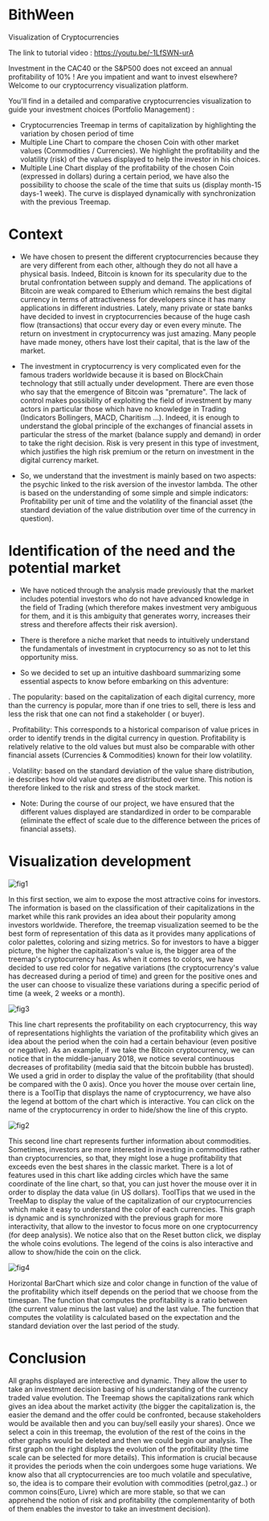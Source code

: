 # BithWeen
Visualization of Cryptocurrencies

The link to tutorial video : https://youtu.be/-1LfSWN-urA

Investment in the CAC40 or the S&P500 does not exceed an annual profitability of 10% ! Are you impatient and want to invest elsewhere?
Welcome to our cryptocurrency visualization platform.

You'll find in a detailed and comparative cryptocurrencies visualization to guide your investment choices (Portfolio Management) :

- Cryptocurrencies Treemap in terms of capitalization by highlighting the variation by chosen period of time
- Multiple Line Chart to compare the chosen Coin with other market values (Commodities / Currencies). We highlight the profitability and the volatility (risk) of the values displayed to help the investor in his choices.
- Multiple Line Chart display of the profitability of the chosen Coin (expressed in dollars) during a certain period, we have also the possibility to choose the scale of the time that suits us (display month-15 days-1 week). The curve is displayed dynamically with synchronization with the previous Treemap.

# Context
- We have chosen to present the different cryptocurrencies because they are very different from each other, although they do not all have a physical basis. Indeed, Bitcoin is known for its specularity due to the brutal confrontation between supply and demand. The applications of Bitcoin are weak compared to Etherium which remains the best digital currency in terms of attractiveness for developers since it has many applications in different industries.
Lately, many private or state banks have decided to invest in cryptocurrencies because of the huge cash flow (transactions) that occur every day or even every minute. The return on investment in cryptocurrency was just amazing. Many people have made money, others have lost their capital, that is the law of the market.
- The investment in cryptocurrency is very complicated even for the famous traders worldwide because it is based on BlockChain technology that still actually under development. There are even those who say that the emergence of Bitcoin was "premature".
The lack of control makes possibility of exploiting the field of investment by many actors in particular those which have no knowledge in Trading (Indicators Bollingers, MACD, Charitism ...).
Indeed, it is enough to understand the global principle of the exchanges of financial assets in particular the stress of the market (balance supply and demand) in order to take the right decision. Risk is very present in this type of investment, which justifies the high risk premium or the return on investment in the digital currency market.

- So, we understand that the investment is mainly based on two aspects: the psychic linked to the risk aversion of the investor lambda. The other is based on the understanding of some simple and simple indicators: Profitability per unit of time and the volatility of the financial asset (the standard deviation of the value distribution over time of the currency in question).

 # Identification of the need and the potential market
- We  have noticed through the analysis made previously that the market includes potential investors who do not have advanced knowledge in the field of Trading (which therefore makes investment very ambiguous for them, and it is this ambiguity that generates worry, increases their stress and therefore affects their risk aversion).
 
- There is therefore a niche market that needs to intuitively understand the fundamentals of investment in cryptocurrency so as not to let this opportunity miss.

- So we decided to set up an intuitive dashboard summarizing some essential aspects to know before embarking on this adventure:

. The popularity: based on the capitalization of each digital currency, more than the currency is popular, more than if one tries to sell, there is less and less the risk that one can not find a stakeholder ( or buyer).

. Profitability: This corresponds to a historical comparison of value prices in order to identify trends in the digital currency in question. Profitability is relatively relative to the old values ​​but must also be comparable with other financial assets (Currencies & Commodities) known for their low volatility.

. Volatility: based on the standard deviation of the value share distribution, ie describes how old value quotes are distributed over time. This notion is therefore linked to the risk and stress of the stock market.

- Note: During the course of our project, we have ensured that the different values ​​displayed are standardized in order to be comparable (eliminate the effect of scale due to the difference between the prices of financial assets).

# Visualization development
![fig1](figures/fig1.png)
 
 In this first section, we aim to expose the most attractive coins for investors. The information is based on the classification of their capitalizations in the market while this rank provides an idea about their popularity among investors worldwide.
Therefore, the treemap visualization seemed to be the best form of representation of this data as it provides many applications of color palettes, coloring and sizing metrics. So for investors to have a bigger picture, the higher the capitalization's value is, the bigger area of the treemap's cryptocurrency has. As when it comes to colors, we have decided to use red color for negative variations (the cryptocurrency's value has decreased during a period of time) and green for the positive ones and the user can choose to visualize these variations during a specific period of time (a week, 2 weeks or a month). 

![fig3](figures/fig3.png)

 This line chart represents the profitability on each cryptocurrency, this way of representations highlights the variation of the profitability which gives an idea about the period when the coin had a certain behaviour (even positive or negative). As an example, if we take the Bitcoin cryptocurrency, we can notice that in the middle-january 2018, we notice several continuous decreases of profitability (media said that the bitcoin bubble has brusted). We used a grid in order to display the value of the profitability (that should be compared with the 0 axis). Once you hover the mouse over certain line, there is a ToolTip that displays the name of cryptocurrency, we have also the legend at bottom of the chart which is interactive. You can click on the name of the cryptocurrency in order to hide/show the line of this crypto.
 
![fig2](figures/fig2.png)

This second line chart represents further information about commodities. Sometimes, investors are more interested in investing in commodities rather than cryptocurrencies, so that, they might lose a huge profitability that exceeds even the best shares in the classic market. There is a lot of features used in this chart like adding circles which have the same coordinate of the line chart, so that, you can just hover the mouse over it in order to display the data value (in US dollars). ToolTips that we used in the TreeMap to display the value of the capitalization of our cryptocurrencies which make it easy to understand the color of each currencies. This graph is dynamic and is synchronized with the previous graph for more interactivity, that allow to the investor to focus more on one cryptocurrency (for deep analysis).
We notice also that on the Reset button click, we display the whole coins evolutions. The legend of the coins is also interactive and allow to show/hide the coin on the click.
 
![fig4](figures/fig4.png)

Horizontal BarChart which size and color change in function of the value of the profitability which itself depends on the period that we choose from the timespan. 
The function that computes the profitability is a ratio between (the current value minus the last value) and the last value.
The function that computes the volatility is calculated based on the expectation and the standard deviation over the last period of the study.

# Conclusion

All graphs displayed are interective and dynamic. They allow the user to take an investment decision basing of his understanding of the currency traded value evolution. The Treemap shows the capitalizations rank which gives an idea about the market activity (the bigger the capitalization is, the easier the demand and the offer could be confronted, because stakeholders would be available then and you can buy/sell easily your shares). Once we select a coin in this treemap, the evolution of the rest of the coins in the other graphs would be deleted and then we could begin our analysis. The first graph on the right displays the evolution of the profitability (the time scale can be selected for more details). This information is crucial because it provides the periods when the coin undergoes some huge variations. We know also that all cryptocurrencies are too much volatile and speculative, so, the idea is to compare their evolution with commodities (petrol,gaz..) or common coins(Euro, Livre) which are more stable, so that we can apprehend the notion of risk and profitability (the complementarity of both of them enables the  investor to take an investment decision).
